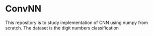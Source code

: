 # ConvNN

This repository is to study implementation of CNN using numpy from scratch. The dataset is the digit numbers classification
